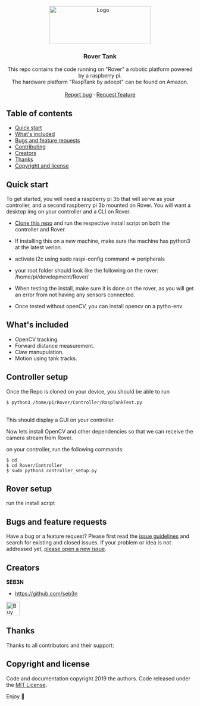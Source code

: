 <p align="center">
  <a href="https://rover.io/">
    <img src="rover_logo1.png" alt="Logo" width=272 height=102>
  </a>

  <h3 align="center">Rover Tank</h3>

  <p align="center">
    This repo contains the code running on "Rover" a robotic platform powered by a raspberry pi. 
    <br>
    The hardware platform "RaspTank by adeept" can be found on Amazon.
    <br>
    <br>
    <a href="https://github.com/seb3n/Rover/issues/new">Report bug</a>
    ·
    <a href="https://github.com/seb3n/Rover/issues/new">Request feature</a>
  </p>
</p>

## Table of contents

- [Quick start](#quick-start)
- [What's included](#whats-included)
- [Bugs and feature requests](#bugs-and-feature-requests)
- [Contributing](#contributing)
- [Creators](#creators)
- [Thanks](#thanks)
- [Copyright and license](#copyright-and-license)

## Quick start

To get started, you will need a raspberry pi 3b that will serve as your controller, and a second raspberry pi 3b mounted on Rover. You will want a desktop img on your controller and a CLI on Rover.

-  [Clone this repo](https://github.com/seb3n/Rover.git) and run the respective install script on both the controller and Rover.

- If installing this on a new machine, make sure the machine has python3 at the latest verion.


- activate i2c using sudo raspi-config command => peripherals

- your root folder should look like the following on the rover: /home/pi/development/Rover/

- When testing the install, make sure it is done on the rover, as you will get an error from not having any sensors connected.

- Once tested without openCV, you can install opencv on a pytho-env 

## What's included

* OpenCV tracking.
* Forward distance measurement.
* Claw manupulation.
* Motion using tank tracks.

## Controller setup

Once the Repo is cloned on your device, you should be able to run 

``` 
$ python3 /home/pi/Rover/Controller/RaspTankTest.py
``` 
<br> This should display a GUI on your controller.

Now lets install OpenCV and other dependencies so that we can receive the camera stream from Rover.

on your controller, run the following commands:
```
$ cd
$ cd Rover/Controller
$ sudo python3 controller_setup.py
```


## Rover setup

run the install script

## Bugs and feature requests

Have a bug or a feature request? Please first read the [issue guidelines](https://github.com/seb3n/Rover/master/CONTRIBUTING.md) and search for existing and closed issues. If your problem or idea is not addressed yet, [please open a new issue](https://github.com/seb3n/Rover/issues/new).

## Creators

**SEB3N**

- <https://github.com/seb3n>

<a href='https://ko-fi.com/' target='_blank'><img height='36' style='border:0px;height:36px;' src='https://az743702.vo.msecnd.net/cdn/kofi4.png?v=0' border='0' alt='Buy Me a Coffee at ko-fi.com' /></a>

## Thanks

Thanks to all contributors and their support:

## Copyright and license

Code and documentation copyright 2019 the authors. Code released under the [MIT License](https://github.com/seb3n/Rover/LICENSE).

Enjoy :metal:
